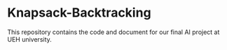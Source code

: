 # Knapsack-Backtracking
This repository contains the code and document for our final AI project at UEH university.
